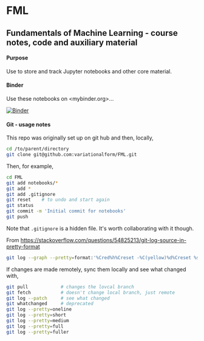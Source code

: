 # FML

## Fundamentals of Machine Learning - course notes, code and auxiliary material

#### Purpose

Use to store and track Jupyter notebooks and other core material. 



#### Binder

Use these notebooks on <mybinder.org>...

[![Binder](https://mybinder.org/badge_logo.svg)](https://mybinder.org/v2/gh/variationalform/FML.git/HEAD)



#### Git - usage notes

This repo was originally set up on git hub and then, locally,

```bash
cd /to/parent/directory
git clone git@github.com:variationalform/FML.git
```

Then, for example, 
```bash
cd FML
git add notebooks/*
git add *
git add .gitignore 
git reset    # to undo and start again
git status
git commit -m 'Initial commit for notebooks'
git push
```
Note that `.gitignore` is a hidden file. It's worth collaborating with it though.

From <https://stackoverflow.com/questions/54825213/git-log-source-in-pretty-format>

```bash
git log --graph --pretty=format:'%Cred%h%Creset -%C(yellow)%d%Creset %s %Cgreen(%cr) %C(bold blue)<%an>%Creset' --abbrev-commit
```


If changes are made remotely, sync them locally and see what changed with,
```bash
git pull            # changes the lovcal branch
git fetch           # doesn't change local branch, just remote
git log --patch     # see what changed
git whatchanged     # deprecated
git log --pretty=oneline
git log --pretty=short
git log --pretty=medium
git log --pretty=full
git log --pretty=fuller
```
